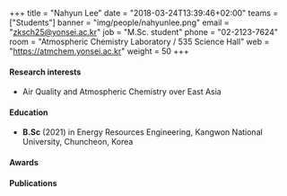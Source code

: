 +++
title = "Nahyun Lee"
date = "2018-03-24T13:39:46+02:00"
teams = ["Students"]
banner = "img/people/nahyunlee.png"
email = "zksch25@yonsei.ac.kr"
job = "M.Sc. student"
phone = "02-2123-7624"
room = "Atmospheric Chemistry Laboratory / 535 Science Hall"
web = "https://atmchem.yonsei.ac.kr"
weight = 50
+++

#### Research interests
+ Air Quality and Atmospheric Chemistry over East Asia


#### Education
 + **B.Sc** (2021) in Energy Resources Engineering, Kangwon National University, Chuncheon, Korea

#### Awards

#### Publications
